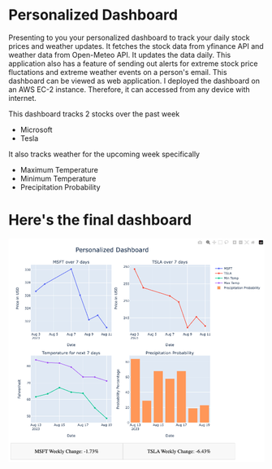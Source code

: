 # Personalized Dashboard

Presenting to you your personalized dashboard to track your daily stock prices and weather updates. It fetches the stock data from yfinance API and weather data from Open-Meteo API. It updates the data daily. This application also has a feature of sending out alerts for extreme stock price fluctations and extreme weather events on a person's email. This dashboard can be viewed as web application. I deployed the dashboard on an AWS EC-2 instance. Therefore, it can accessed from any device with internet.

This dashboard tracks 2 stocks over the past week
- Microsoft
- Tesla

It also tracks weather for the upcoming week specifically
- Maximum Temperature
- Minimum Temperature
- Precipitation Probability

# Here's the final dashboard
![Screenshot](Final_Dashboard.png)
